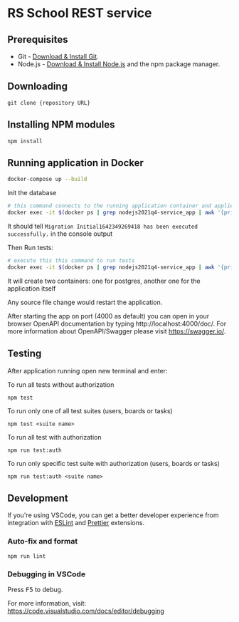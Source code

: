 # RS School REST service

## Prerequisites

- Git - [Download & Install Git](https://git-scm.com/downloads).
- Node.js - [Download & Install Node.js](https://nodejs.org/en/download/) and the npm package manager.

## Downloading

```
git clone {repository URL}
```

## Installing NPM modules

```
npm install
```

## Running application in **Docker**

```bash
docker-compose up --build
```

Init the database
```bash
# this command connects to the running application container and applies migrations 
docker exec -it $(docker ps | grep nodejs2021q4-service_app | awk '{print $1}') npm run migration:run
```
It should tell `Migration Initial1642349269418 has been executed successfully.` in the console output

Then Run tests:
```bash
# execute this this command to run tests
docker exec -it $(docker ps | grep nodejs2021q4-service_app | awk '{print $1}') npm run test
```

It will create two containers: one for postgres, another one for the application itself

Any source file change would restart the application.

After starting the app on port (4000 as default) you can open
in your browser OpenAPI documentation by typing http://localhost:4000/doc/.
For more information about OpenAPI/Swagger please visit https://swagger.io/.

## Testing

After application running open new terminal and enter:

To run all tests without authorization

```
npm test
```

To run only one of all test suites (users, boards or tasks)

```
npm test <suite name>
```

To run all test with authorization

```
npm run test:auth
```

To run only specific test suite with authorization (users, boards or tasks)

```
npm run test:auth <suite name>
```

## Development

If you're using VSCode, you can get a better developer experience from integration with [ESLint](https://marketplace.visualstudio.com/items?itemName=dbaeumer.vscode-eslint) and [Prettier](https://marketplace.visualstudio.com/items?itemName=esbenp.prettier-vscode) extensions.

### Auto-fix and format

```
npm run lint
```

### Debugging in VSCode

Press <kbd>F5</kbd> to debug.

For more information, visit: https://code.visualstudio.com/docs/editor/debugging
